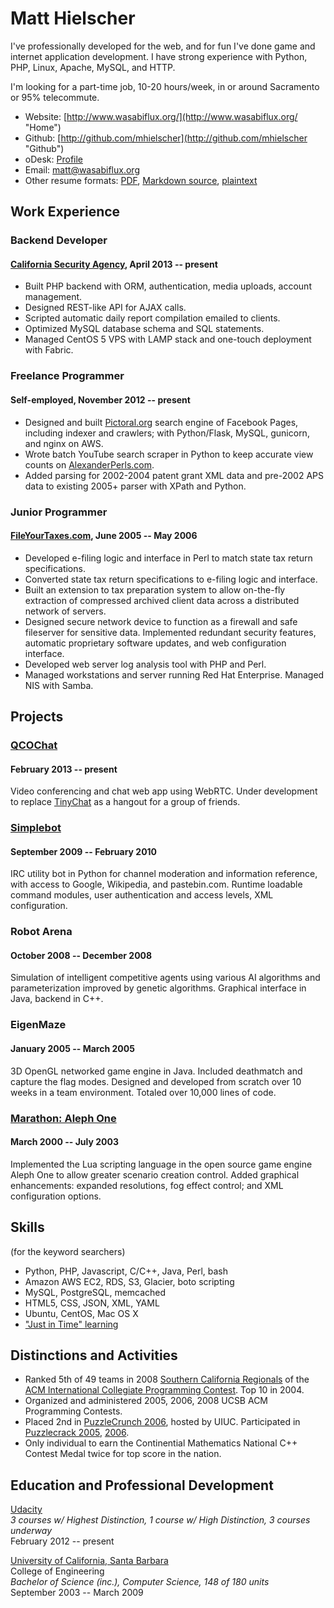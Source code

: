 Matt Hielscher
==============

I've professionally developed for the web, and for fun I've done game and internet application development. I have strong experience with Python, PHP, Linux, Apache, MySQL, and HTTP.

I'm looking for a part-time job, 10-20 hours/week, in or around Sacramento or 95% telecommute.


- Website: [http://www.wasabiflux.org/](http://www.wasabiflux.org/ "Home")
- Github: [http://github.com/mhielscher](http://github.com/mhielscher "Github")
- oDesk: [Profile](https://www.odesk.com/o/profiles/users/_~0183f111c1d08f6e32/ "oDesk Profile")
- Email: [matt@wasabiflux.org](mailto:matt@wasabiflux.org "Email")
- Other resume formats: [PDF][12], [Markdown source][13], [plaintext][14]


Work Experience
---------------

### Backend Developer
#### [California Security Agency][17], April 2013 -- present

- Built PHP backend with ORM, authentication, media uploads, account management.
- Designed REST-like API for AJAX calls.
- Scripted automatic daily report compilation emailed to clients.
- Optimized MySQL database schema and SQL statements.
- Managed CentOS 5 VPS with LAMP stack and one-touch deployment with Fabric.

### Freelance Programmer
#### Self-employed, November 2012 -- present

- Designed and built [Pictoral.org][1] search engine of Facebook Pages, including indexer and crawlers; with Python/Flask, MySQL, gunicorn, and nginx on AWS.
- Wrote batch YouTube search scraper in Python to keep accurate view counts on [AlexanderPerls.com][2].
- Added parsing for 2002-2004 patent grant XML data and pre-2002 APS data to existing 2005+ parser with XPath and Python.

### Junior Programmer
#### [FileYourTaxes.com][3], June 2005 -- May 2006  

- Developed e-filing logic and interface in Perl to match state tax return specifications.
- Converted state tax return specifications to e-filing logic and interface.
- Built an extension to tax preparation system to allow on-the-fly extraction of compressed archived client data across a distributed network of servers.
- Designed secure network device to function as a firewall and safe fileserver for sensitive data. Implemented redundant security features, automatic proprietary software updates, and web configuration interface.
- Developed web server log analysis tool with PHP and Perl.
- Managed workstations and server running Red Hat Enterprise. Managed NIS with Samba.


Projects
--------

### [QCOChat][15]
#### February 2013 -- present

Video conferencing and chat web app using WebRTC. Under development to replace [TinyChat][16] as a hangout for a group of friends.

### [Simplebot][4]
#### September 2009 -- February 2010  

IRC utility bot in Python for channel moderation and information reference, with access to Google, Wikipedia, and pastebin.com. Runtime loadable command modules, user authentication and access levels, XML configuration.

### Robot Arena  
#### October 2008 -- December 2008

Simulation of intelligent competitive agents using various AI algorithms and parameterization improved by genetic algorithms. Graphical interface in Java, backend in C++.

### EigenMaze  
#### January 2005 -- March 2005  

3D OpenGL networked game engine in Java. Included deathmatch and capture the flag modes. Designed and developed from scratch over 10 weeks in a team environment. Totaled over 10,000 lines of code.

### [Marathon: Aleph One][5]
#### March 2000 -- July 2003  

Implemented the Lua scripting language in the open source game engine Aleph One to allow greater scenario creation control. Added graphical enhancements: expanded resolutions, fog effect control; and XML configuration options.


Skills
------
(for the keyword searchers)

- Python, PHP, Javascript, C/C++, Java, Perl, bash
- Amazon AWS EC2, RDS, S3, Glacier, boto scripting
- MySQL, PostgreSQL, memcached
- HTML5, CSS, JSON, XML, YAML
- Ubuntu, CentOS, Mac OS X
- ["Just in Time" learning][18]


Distinctions and Activities
---------------------------

- Ranked 5th of 49 teams in 2008 [Southern California Regionals][6] of the [ACM International Collegiate Programming Contest][7]. Top 10 in 2004.
- Organized and administered 2005, 2006, 2008 UCSB ACM Programming Contests.
- Placed 2nd in [PuzzleCrunch 2006][8], hosted by UIUC. Participated in [Puzzlecrack 2005][9], [2006][10].
- Only individual to earn the Continential Mathematics National C++ Contest Medal twice for top score in the nation.


Education and Professional Development
--------------------------------------

[Udacity](http://www.udacity.com/ "Udacity")  
*3 courses w/ Highest Distinction, 1 course w/ High Distinction, 3 courses underway*  
February 2012 -- present  

[University of California, Santa Barbara][11]  
College of Engineering  
*Bachelor of Science (inc.), Computer Science, 148 of 180 units*  
September 2003 -- March 2009  


[1]: http://pictoral.org/
[2]: http://alexanderperls.com/
[3]: http://www.fileyourtaxes.com/
[4]: http://github.com/mhielscher/simplebot
[5]: http://source.bungie.org/
[6]: http://www.socalcontest.org/
[7]: http://icpc.baylor.edu/
[8]: http://bertjohnson.net/archives/puzzlecrack/eoh2006/about.asp
[9]: http://bertjohnson.net/archives/puzzlecrack/rp2005/about.asp
[10]: http://bertjohnson.net/archives/puzzlecrack/rp2006/about.asp
[11]: http://www.cs.ucsb.edu/
[12]: http://www.wasabiflux.org/resume/resume.pdf
[13]: http://www.wasabiflux.org/resume/resume.craigslist.md
[14]: http://www.wasabiflux.org/resume/resume.txt
[15]: http://github.com/mhielscher/qcochat
[16]: http://tinychat.com/
[17]: http://calsecurity.us/
[18]: http://blog.codinghorror.com/keeping-up-and-just-in-time-learning/
